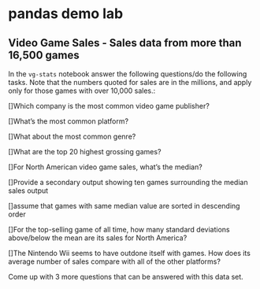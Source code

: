 
# pandas demo lab 


## Video Game Sales - Sales data from more than 16,500 games

In the `vg-stats` notebook answer the following questions/do the following tasks.
Note that the numbers quoted for sales are in the millions, and apply only for those games with over 10,000 sales.:

[]Which company is the most common video game publisher?

[]What’s the most common platform?

[]What about the most common genre?

[]What are the top 20 highest grossing games?

[]For North American video game sales, what’s the median?

[]Provide a secondary output showing ten games surrounding the median sales output

[]assume that games with same median value are sorted in descending order

[]For the top-selling game of all time, how many standard deviations above/below the mean are its sales for North America?

[]The Nintendo Wii seems to have outdone itself with games. How does its average number of sales compare with all of the other platforms?

Come up with 3 more questions that can be answered with this data set.